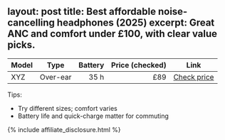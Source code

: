layout: post
title: Best affordable noise-cancelling headphones (2025)
excerpt: Great ANC and comfort under £100, with clear value picks.
---

| Model | Type | Battery | Price (checked) | Link |
|---|---|---:|---:|---|
| XYZ | Over-ear | 35 h | £89 | [Check price](https://example.com/headphones-xyz) |

Tips:
- Try different sizes; comfort varies
- Battery life and quick-charge matter for commuting

{% include affiliate_disclosure.html %}
